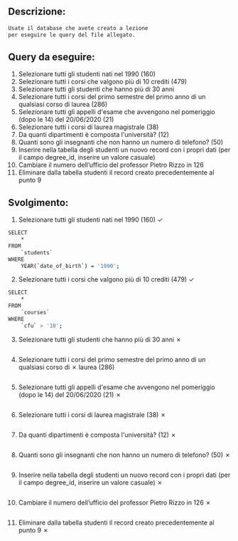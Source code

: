 ## Descrizione:

```txt
Usate il database che avete creato a lezione
per eseguire le query del file allegato.
```

## Query da eseguire:

1. Selezionare tutti gli studenti nati nel 1990 (160)
2. Selezionare tutti i corsi che valgono più di 10 crediti (479)
3. Selezionare tutti gli studenti che hanno più di 30 anni
4. Selezionare tutti i corsi del primo semestre del primo anno di un qualsiasi corso di
   laurea (286)
5. Selezionare tutti gli appelli d'esame che avvengono nel pomeriggio (dopo le 14) del
   20/06/2020 (21)
6. Selezionare tutti i corsi di laurea magistrale (38)
7. Da quanti dipartimenti è composta l'università? (12)
8. Quanti sono gli insegnanti che non hanno un numero di telefono? (50)
9. Inserire nella tabella degli studenti un nuovo record con i propri dati (per il campo
   degree_id, inserire un valore casuale)
10. Cambiare il numero dell’ufficio del professor Pietro Rizzo in 126
11. Eliminare dalla tabella studenti il record creato precedentemente al punto 9

## Svolgimento:

1. Selezionare tutti gli studenti nati nel 1990 (160) &check;

```bash
SELECT
    *
FROM
    `students`
WHERE
    YEAR(`date_of_birth`) = '1990';
```

2. Selezionare tutti i corsi che valgono più di 10 crediti (479) &check;

```bash
SELECT
    *
FROM
    `courses`
WHERE
    `cfu` > '10';
```

3. Selezionare tutti gli studenti che hanno più di 30 anni &cross;

```bash

```

4. Selezionare tutti i corsi del primo semestre del primo anno di un qualsiasi corso di &cross;
   laurea (286)

```bash

```

5. Selezionare tutti gli appelli d'esame che avvengono nel pomeriggio (dopo le 14) del
   20/06/2020 (21) &cross;

```bash

```

6. Selezionare tutti i corsi di laurea magistrale (38) &cross;

```bash

```

7. Da quanti dipartimenti è composta l'università? (12) &cross;

```bash

```

8. Quanti sono gli insegnanti che non hanno un numero di telefono? (50) &cross;

```bash

```

9. Inserire nella tabella degli studenti un nuovo record con i propri dati (per il campo
   degree_id, inserire un valore casuale) &cross;

```bash

```

10. Cambiare il numero dell’ufficio del professor Pietro Rizzo in 126 &cross;

```bash

```

11. Eliminare dalla tabella studenti il record creato precedentemente al punto 9 &cross;

```bash

```
